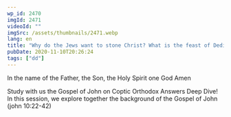 ```yaml
---
wp_id: 2470
imgId: 2471
videoId: ""
imgSrc: /assets/thumbnails/2471.webp
lang: en
title: "Why do the Jews want to stone Christ? What is the feast of Dedication? by Fr. Gabriel Wissa"
pubDate: 2020-11-10T20:26:24
tags: ["dd"]
---
```


<!-- page: 6 -->

<p>In the name of the Father, the Son, the Holy Spirit one God Amen</p>
<p>Study with us the Gospel of John on Coptic Orthodox Answers Deep Dive! In this session, we explore together the background of the Gospel of John (john 10:22-42)</p>
